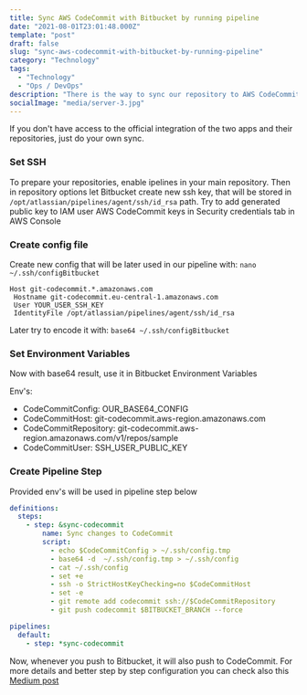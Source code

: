```yaml
---
title: Sync AWS CodeCommit with Bitbucket by running pipeline
date: "2021-08-01T23:01:48.000Z"
template: "post"
draft: false
slug: "sync-aws-codecommit-with-bitbucket-by-running-pipeline"
category: "Technology"
tags:
  - "Technology"
  - "Ops / DevOps"
description: "There is the way to sync our repository to AWS CodeCommit and other services to be later used in private pipelines - without additional app auth's"
socialImage: "media/server-3.jpg"
---
```

If you don't have access to the official integration of the two apps and their repositories, just do your own sync.

### Set SSH
To prepare your repositories, enable ipelines in your main repository. Then in repository options let Bitbucket create new ssh key, that will be stored in `/opt/atlassian/pipelines/agent/ssh/id_rsa` path.
Try to add generated public key to IAM user AWS CodeCommit keys in Security credentials tab in AWS Console 

### Create config file
Create new config that will be later used in our pipeline with: `nano ~/.ssh/configBitbucket`

```config
Host git-codecommit.*.amazonaws.com
 Hostname git-codecommit.eu-central-1.amazonaws.com
 User YOUR_USER_SSH_KEY
 IdentityFile /opt/atlassian/pipelines/agent/ssh/id_rsa
```
Later try to encode it with: `base64 ~/.ssh/configBitbucket`

### Set Environment Variables
Now with base64 result, use it in Bitbucket Environment Variables

Env's:
- CodeCommitConfig: OUR_BASE64_CONFIG
- CodeCommitHost: git-codecommit.aws-region.amazonaws.com
- CodeCommitRepository: git-codecommit.aws-region.amazonaws.com/v1/repos/sample
- CodeCommitUser: SSH_USER_PUBLIC_KEY

### Create Pipeline Step

Provided env's will be used in pipeline step below

```yaml
definitions: 
  steps:
    - step: &sync-codecommit
        name: Sync changes to CodeCommit
        script:
          - echo $CodeCommitConfig > ~/.ssh/config.tmp
          - base64 -d  ~/.ssh/config.tmp > ~/.ssh/config
          - cat ~/.ssh/config
          - set +e
          - ssh -o StrictHostKeyChecking=no $CodeCommitHost
          - set -e
          - git remote add codecommit ssh://$CodeCommitRepository
          - git push codecommit $BITBUCKET_BRANCH --force

pipelines:
  default:
    - step: *sync-codecommit
```

Now, whenever you push to Bitbucket, it will also push to CodeCommit. For more details and better step by step configuration you can check also this [Medium post](https://medium.com/@wooltar/aws-codecommit-push-from-bitbucket-pipeline-2f5e08fe3629)